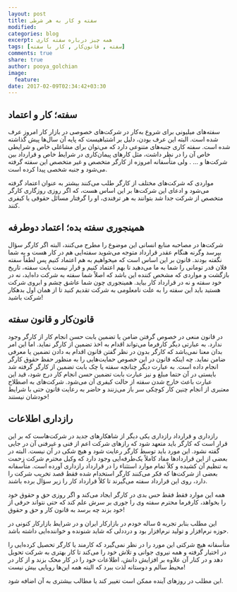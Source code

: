 ```yaml
---
layout: post
title: سفته و کار به هر شرطی
modified:
categories: blog
excerpt: همه چیز درباره سفته کاری
tags: [سفته‌ ‌, قانون‌کار , کار با سفته]
comments: true
share: true
author: pooya_golchian
image:
  feature:
date: 2017-02-09T02:34:42+03:30
---
```

## سفته؛ کار و اعتماد
	
سفته‌های میلیونی برای شروع به‌کار در شرکت‌های خصوصی در بازار کار امروز عرف شده است. البته این عرف بودن، دلیل بر اشتباهیست که پایه آن سال‌ها پیش گذاشته شده است. سفته کاری جنبه‌های متنوعی دارد که می‌توان برای مشاغلی خاص و شرایطی خاص آن را در نظر داشت، مثل کارهای پیمان‌کاری در شرایط خاص و قرارداد بین شرکت‌ها و … . ولی متأسفانه امروزه از کارگر متخصص و غیر متخصص این سفته گرفته می‌شود و جنبه شخصی پیدا کرده است.

مواردی که شرکت‌های مختلف از کارگر طلب می‌کنند بیشتر به عنوان اعتماد گرفته ‌می‌شود و ادعای این شرکت‌ها بر این اساس هست، که اگر روزی روزگاری کارگر متخصص از شرکت جدا شد بتوانند به هر ترفندی، او را گرفتار مسائل حقوقی یا کیفری کنند.

## همینجوری سفته بده؛ اعتماد دوطرفه

شرکت‌ها در مصاحبه منابع انسانی این موضوع را مطرح می‌کنند، البته اگر کارگر سؤال بپرسد وگرنه هنگام عقدر قرارداد متوجه می‌شوید سفته‌ایی هم در کار هست و به شما نگفته بودند. قانون بر این اساس است که میخواهیم به هم اعتماد کنیم پس لطفاً سفته فلان قدر تومانی را شما به ما می‌دهید تا بهم اعتماد کنیم و قرار نیست بابت سفته، تاریخ بازگشت و مواردی که مشخص کننده این باشد که اصلاً شما سفته به شرکت داه‌اید، نه در خود سفته و نه در قرارداد کار بیاید. همینجوری چون شما عاشق چشم و ابروی شرکت هستید باید این سفته را به علت نامعلومی به شرکت تقدیم کنید تا از همان اول بدهکار شرکت باشید!

## قانون‌کار و قانون سفته

در قانون منعی در خصوص گرفتن ضامن یا تضمین بابت حسن انجام کار از کارگر وجود ندارد. به عبارتی دیگر کارفرما می‌تواند اقدام به اخذ تضمین از کارگر نماید. اما این امر بدان معنا نمی‌باشد که کارگر بدون در نظر گفتن قانون اقدام به دادن تضمین یا معرفی ضامن نماید. چه اینکه قانون در این خصوص حمایت‌هایی را به منظور حفظ حقوق کارگر انجام داده است. به عبارت دیگر چنانچه سفته یا چک بابت تضمین از کارگر گرفته شد بایستی در آن حتما مبلغ و نیز عبارت بابت تضمین حسن انجام کار درج شود، قید این عبارت باعث خارج شدن سفته از حالت کیفری آن می‌شود. شرکت‌های به اصطلاح معتبری از انجام چنین کار کوچکی سر باز می‌زنند و حاضر به رعایت قانون حتی با شرایط خودشان نیستند!

## رازداری اطلاعات

رازداری و قرارداد رازداری یکی دیگر از شاهکار‌های جدید در شرکت‌هاست که بر این قرار است که کارگر باید متعهد شود که راز‌های شرکت اعم از فنی و غیرفنی آن در جایی گفته نشود. این مورد باید توسط کارگر رعایت شود و هیچ شکی در آن نیست. البته در بعضی از این قراردادها مفاد کاملاً یک‌طرفه‌ایی وجود دارد که وکیل محترم شرکت زحمت به تنظیم آن کشیده و کلاً تمام موارد استثناء را  در قرارداد رازداری آورده است. متأسفانه بعضی از شرکت‌ها که فکر می‌کنند کارگر استخدام شده فقط قصد تخریب شرکت را دارد، روی این قرارداد سفته می‌گیرند تا کلاً قرارداد کار را زیر سؤال برده باشند.

همه این موارد فقط فقط حس بدی در کارگر ایجاد می‌کند و اگر روزی حق و حقوق خود را بخواهد، کارفرما محترم سفته وی را جوری بر سرش علم کند که حتی نتواند حرفی از خود بزند چه برسد به قانون کار و حق و حقوق!

این مطلب بنابر تجربه ۵ ساله خودم در بازارکار ایران و در شرایط بازارکار کنونی در حوزه نرم‌افزار و تولید نرم‌افزار بود و درددلی که شاید شنونده و خواننده‌ایی داشته باشد.

متأسفانه هیچ شرکتی این مورد را در نظر نمی‌گیرد که کارمند یا کارگر تحصیل کرده‌ایی را در اختیار گرفته و همه نیروی جوانی و تلاش خود را می‌کند تا کار بهتری به شرکت تحویل دهد و در کنار آن علاوه بر افزایش دانش، اطلاعات خود را در کار محک بزند و از کار در محیط سالم و دوستانه لذت ببرد که البته همه این‌ها رویایی بیش نیست!

  
این مطلب در روزهای آینده ممکن است تغییر کند یا مطالب بیشتری به آن اضافه شود.



